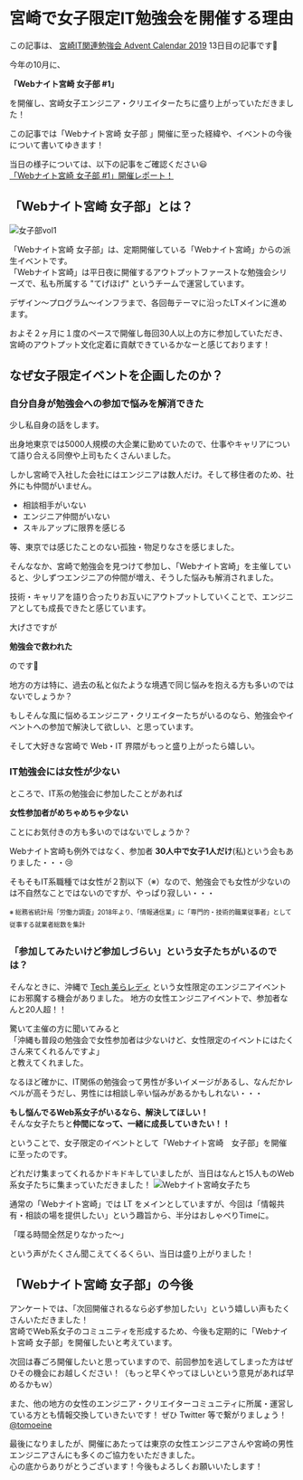 # 宮崎で女子限定IT勉強会を開催する理由


この記事は、 [宮崎IT関連勉強会 Advent Calendar 2019](https://qiita.com/advent-calendar/2019/miyazaki) 13日目の記事です🎉


今年の10月に、

**「Webナイト宮崎 女子部 #1」**

を開催し、宮崎女子エンジニア・クリエイターたちに盛り上がっていただきました！

この記事では「Webナイト宮崎 女子部 」開催に至った経緯や、イベントの今後について書いてゆきます！

当日の様子については、以下の記事をご確認ください😃  
[「Webナイト宮崎 女子部 #1」開催レポート！](https://tege.work/web-night-miyazaki-girls-vol1-report/)


## 「Webナイト宮崎 女子部」とは？

![女子部vol1](https://user-images.githubusercontent.com/31984716/70582766-ecff0300-1bfe-11ea-9d29-b647ecb16a95.png)

「Webナイト宮崎 女子部」は、定期開催している「Webナイト宮崎」からの派生イベントです。  
「Webナイト宮崎」は平日夜に開催するアウトプットファーストな勉強会シリーズで、私も所属する "てげほげ" というチームで運営しています。

デザイン～プログラム～インフラまで、各回毎テーマに沿ったLTメインに進めます。

およそ２ヶ月に１度のペースで開催し毎回30人以上の方に参加していただき、宮崎のアウトプット文化定着に貢献できているかなーと感じております！

## なぜ女子限定イベントを企画したのか？

### 自分自身が勉強会への参加で悩みを解消できた

少し私自身の話をします。

出身地東京では5000人規模の大企業に勤めていたので、仕事やキャリアについて語り合える同僚や上司もたくさんいました。

しかし宮崎で入社した会社にはエンジニアは数人だけ。そして移住者のため、社外にも仲間がいません。  

- 相談相手がいない
- エンジニア仲間がいない
- スキルアップに限界を感じる

等、東京では感じたことのない孤独・物足りなさを感じました。

そんななか、宮崎で勉強会を見つけて参加し、「Webナイト宮崎」を主催していると、少しずつエンジニアの仲間が増え、そうした悩みも解消されました。

技術・キャリアを語り合ったりお互いにアウトプットしていくことで、エンジニアとしても成長できたと感じています。

大げさですが

**勉強会で救われた**

のです🎉

地方の方は特に、過去の私と似たような境遇で同じ悩みを抱える方も多いのではないでしょうか？  

もしそんな風に悩めるエンジニア・クリエイターたちがいるのなら、勉強会やイベントへの参加で解決して欲しい、と思っています。

そして大好きな宮崎で Web・IT 界隈がもっと盛り上がったら嬉しい。

### IT勉強会には女性が少ない

ところで、IT系の勉強会に参加したことがあれば

**女性参加者がめちゃめちゃ少ない**

ことにお気付きの方も多いのではないでしょうか？

Webナイト宮崎も例外ではなく、参加者 **30人中で女子1人だけ**(私)という会もありました・・・😢

そもそもIT系職種では女性が２割以下（※）なので、勉強会でも女性が少ないのは不自然なことではないのですが、やっぱり寂しい・・・

<p style="font-size: 0.7rem;line-height: 1.4rem">
※ 総務省統計局「労働力調査」2018年より、「情報通信業」に「専門的・技術的職業従事者」として従事する就業者総数を集計
</p>

### 「参加してみたいけど参加しづらい」という女子たちがいるのでは？

そんなときに、沖縄で [Tech 美らレディ](https://tech-chura-lady.connpass.com/) という女性限定のエンジニアイベントにお邪魔する機会がありました。
地方の女性エンジニアイベントで、参加者なんと20人超！！

驚いて主催の方に聞いてみると  
「沖縄も普段の勉強会で女性参加者は少ないけど、女性限定のイベントにはたくさん来てくれるんですよ」  
と教えてくれました。

なるほど確かに、IT関係の勉強会って男性が多いイメージがあるし、なんだかレベルが高そうだし、男性には相談し辛い悩みがあるかもしれない・・・

**もし悩んでるWeb系女子がいるなら、解決してほしい！**  
そんな女子たちと**仲間になって、一緒に成長していきたい！！**

ということで、女子限定のイベントとして「Webナイト宮崎　女子部」を開催に至ったのです。

どれだけ集まってくれるかドキドキしていましたが、当日はなんと15人ものWeb系女子たちに集まっていただきました！
![Webナイト宮崎女子たち](https://user-images.githubusercontent.com/31984716/70593625-1cbf0280-1c21-11ea-9958-c6f72c35b40f.jpeg)

通常の「Webナイト宮崎」では LT をメインとしていますが、今回は「情報共有・相談の場を提供したい」という趣旨から、半分はおしゃべりTimeに。

「喋る時間全然足りなかった〜」

という声がたくさん聞こえてくるくらい、当日は盛り上がりました！  

## 「Webナイト宮崎 女子部」の今後
アンケートでは、「次回開催されるなら必ず参加したい」という嬉しい声もたくさんいただきました！  
宮崎でWeb系女子のコミュニティを形成するため、今後も定期的に「Webナイト宮崎 女子部」を開催したいと考えています。  

次回は春ごろ開催したいと思っていますので、前回参加を逃してしまった方はぜひその機会にお越しください！（もっと早くやってほしいという意見があれば早めるかもｗ）

また、他の地方の女性のエンジニア・クリエイターコミュニティに所属・運営している方とも情報交換していきたいです！
ぜひ Twitter 等で繋がりましょう！  
[@tomoeine](https://twitter.com/tomoeine)  

最後になりましたが、開催にあたっては東京の女性エンジニアさんや宮崎の男性エンジニアさんにも多くのご協力をいただきました。  
心の底からありがとうございます！今後もよろしくお願いいたします！
